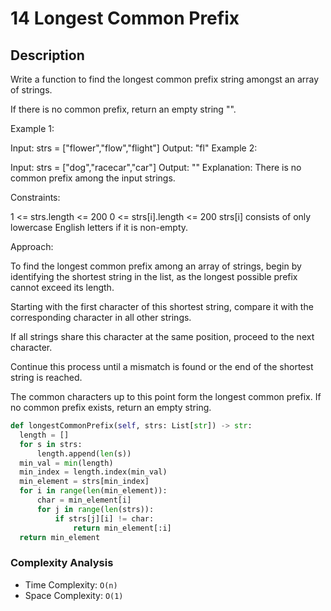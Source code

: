 # 14 Longest Common Prefix

## Description

Write a function to find the longest common prefix string amongst an array of strings.

If there is no common prefix, return an empty string "".

Example 1:

Input: strs = ["flower","flow","flight"]
Output: "fl"
Example 2:

Input: strs = ["dog","racecar","car"]
Output: ""
Explanation: There is no common prefix among the input strings.

Constraints:

1 <= strs.length <= 200
0 <= strs[i].length <= 200
strs[i] consists of only lowercase English letters if it is non-empty.

Approach:

To find the longest common prefix among an array of strings, begin by identifying the shortest string in the list, as the longest possible prefix cannot exceed its length.

Starting with the first character of this shortest string, compare it with the corresponding character in all other strings.

If all strings share this character at the same position, proceed to the next character.

Continue this process until a mismatch is found or the end of the shortest string is reached.

The common characters up to this point form the longest common prefix. If no common prefix exists, return an empty string.

```python
def longestCommonPrefix(self, strs: List[str]) -> str:
  length = []
  for s in strs:
      length.append(len(s))
  min_val = min(length)
  min_index = length.index(min_val)
  min_element = strs[min_index]
  for i in range(len(min_element)):
      char = min_element[i]
      for j in range(len(strs)):
          if strs[j][i] != char:
              return min_element[:i]
  return min_element
```

### Complexity Analysis

- Time Complexity: `O(n)`
- Space Complexity: `O(1)`
